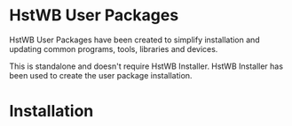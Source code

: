 # HstWB User Packages

HstWB User Packages have been created to simplify installation and updating common programs, tools, libraries and devices.

This is standalone and doesn't require HstWB Installer. HstWB Installer has been used to create the user package installation.

# Installation